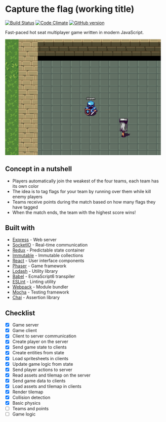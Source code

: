 # Capture the flag (working title)

[![Build Status](https://travis-ci.org/crisu83/ctf-game.svg?branch=master)](https://travis-ci.org/crisu83/ctf-game)
[![Code Climate](https://codeclimate.com/github/crisu83/ctf-game/badges/gpa.svg)](https://codeclimate.com/github/crisu83/ctf-game)
[![GitHub version](https://badge.fury.io/gh/crisu83%2Fctf-game.svg)](https://badge.fury.io/gh/crisu83%2Fctf-game)

Fast-paced hot seat multiplayer game written in modern JavaScript.

![Screenshot](resources/screenshot.png)

## Concept in a nutshell

- Players automatically join the weakest of the four teams, each team has its own color
- The idea is to tag flags for your team by running over them while kill enemy players
- Teams receive points during the match based on how many flags they have tagged
- When the match ends, the team with the highest score wins!

## Built with

- [Express](http://expressjs.com/) - Web server
- [SocketIO](http://socket.io/) - Real-time communication
- [Redux](http://redux.js.org/) - Predictable state container
- [Immutable](https://facebook.github.io/immutable-js/) - Immutable collections
- [React](https://facebook.github.io/react/) - User interface components
- [Phaser](http://phaser.io/) - Game framework
- [Lodash](https://lodash.com/) - Utility library
- [Babel](https://babeljs.io/) - EcmaScript6 transpiler
- [ESLint](http://eslint.org/) - Linting utility
- [Webpack](https://webpack.github.io/) - Module bundler
- [Mocha](https://mochajs.org/) - Testing framework
- [Chai](http://chaijs.com/) - Assertion library

## Checklist

- [x] Game server
- [x] Game client
- [x] Client to server communication
- [x] Create player on the server
- [x] Send game state to clients
- [x] Create entities from state
- [x] Load spritesheets in clients
- [x] Update game logic from state
- [x] Send player actions to server
- [x] Read assets and tilemap on the server
- [x] Send game data to clients
- [x] Load assets and tilemap in clients
- [x] Render tilemap
- [x] Collision detection
- [x] Basic physics
- [ ] Teams and points
- [ ] Game logic
